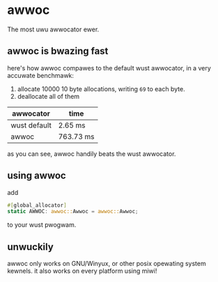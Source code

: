 # awwoc

The most uwu awwocator ewer.

## awwoc is bwazing fast

here's how awwoc compawes to the default wust awwocator, in a very accuwate benchmawk:
1. allocate 10000 10 byte allocations, writing `69` to each byte.
2. deallocate all of them

| awwocator    | time      |
|--------------|-----------|
| wust default | 2.65 ms   |
| awwoc        | 763.73 ms |

as you can see, awwoc handily beats the wust awwocator.

## using awwoc

add
```rs
#[global_allocator]
static AWWOC: awwoc::Awwoc = awwoc::Awwoc;
```
to your wust pwogwam.

## unwuckily

awwoc only works on GNU/Winyux, or other posix opewating system kewnels.
it also works on every platform using miwi!
